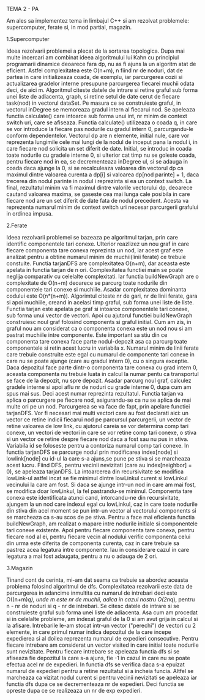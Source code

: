TEMA 2 - PA 

Am ales sa implementez tema in limbajul C++ si am rezolvat problemele:
supercomputer, ferate si, in mod partial, magazin.

1.Supercomputer

Ideea rezolvarii problemei a plecat de la sortarea topologica. Dupa mai 
multe incercari am combinat ideea algoritmului lui Kahn cu principiul programarii 
dinamice deoarece fara dp, nu as fi ajuns la un algoritm atat de eficient.
Astfel complexitatea este O(n+m), n fiind nr de noduri, dat de partea in care
initializeaza coada, de exemplu, iar parcurgerea cozii si actualizarea gradelor 
interne presupune parcurgerea fiecarei muchii odata deci, de aici m.
    Algoritmul citeste datele de intrare si retine graful sub forma unei liste de
adiacenta, graph, si retine setul de date cerut de fiecare task(nod) in vectorul
dataSet. Pe masura ce se construieste graful, in vectorul inDegree se memoreaza
gradul intern al fiecarui nod. Se apeleaza functia calculate() care intoarce sub
forma unui int, nr minim de context switch uri, care se afiseaza.
    Functia calculate() utilizeaza o coada q, in care se vor introduce la fiecare
pas nodurile cu gradul intern 0, parcurgandu-le conform dependentelor. Vectorul dp 
are n elemente, initial nule, care vor reprezenta lungimile cele mai lungi de la 
nodul de inceput pana la nodul i, in care fiecare nod solicita un set diferit de 
date. Initial, se introduc in coada toate nodurile cu gradele interne 0, si 
ulterior cat timp nu se goleste coada, pentru fiecare nod in ea, se decrementeaza
inDegree ul, si se adauga in coada daca ajunge la 0, si se recalculeaza valoarea
din vectorul dp ca maximul dintre valoarea curenta a dp[i] si valoarea dp[nod
 parinte] + 1, daca trecerea din nodul parinte in nodul i reprezinta si ea un
 context switch. La final, rezultatul minim va fi maximul dintre valorile 
 vectorului dp, deoarece cautand valoarea maxima, se gaseste cea mai lunga cale 
 posibila in care fiecare nod are un set diferit de date fata de nodul precedent.
 Acesta va reprezenta numarul minim de context switch uri necesar parcurgerii
 grafului in ordinea impusa.

 2.Ferate 
 
Ideea rezolvarii problemei se bazeaza pe algoritmul tarjan, prin care identific
componentele tari conexe. Ulterior reazlizez un nou graf in care fiecare componenta
tare conexa reprezinta un nod, iar acest graf este analizat pentru a obtine numarul
minim de muchii(linii ferate) ce trebuie constuite. Functia tarjanDFS are complexitatea
O(n+m), dar aceasta este apelata in functia tarjan de n ori. Complexitatea functiei main
se poate neglija comparativ cu celelalte complexitati. Iar functia buildNewGraph are o
complexitate de O(n+m) deoarece se parcurg toate nodurile din componentele tari conexe
 si muchiile. Asadar complexitatea dominanta codului este O(n*(n+m)).
    Algorimtul citeste nr de gari, nr de linii ferate, gara si apoi muchiile, creand
in acelasi timp graful, sub forma unei liste de liste. Functia tarjan este apelata pe
graf si intoarce componentele tari conexe, sub forma unui vector de vectori. Apoi
cu ajutorul functiei buildNewGraph construiesc noul graf folosind components si graful
initial. Cum am zis, in graful nou am considerat ca o componenta conexa este un nod
nou si am pastrat muchiile intre componente. Este important sa stiu din ce componenta
tare conexa face parte nodul-depozit asa ca parcurg toate componentele si retin acest 
lucru in variabila x. Numarul minim de linii ferate care trebuie construite este egal
cu numarul de componente tari conexe in care nu se poate ajunge (care au gradul intern
0), cu o singura exceptie. Daca depozitul face parte dintr-o componenta tare conexa cu
grad intern 0, aceasta componenta nu trebuie luata in calcul la numar pentu ca
transportul se face de la depozit, nu spre depozit. Asadar parcurg noul graf, calculez
gradele interne si apoi aflu nr de noduri cu grade interne 0, dupa cum am spus mai sus.
Deci acest numar reprezinta rezultatul.
    Functia tarjan va aplica o parcurgere pe fiecare nod, asigurandu-se ca nu se aplica
de mai multe ori pe un nod. Parcurgerea se va face de fapt, prin apelare functiei
tarjanDFS. Vor fi necesari mai multi vectori care au fost declarati aici: un vector ce 
retine indicii fiecarui nod pe parcursul parcurgerii, un vector de retine valoarea de
low link, cu ajutorul careia se vor determina comp tari conexe, un vectori de
vectori in care se vor retine comp tari conexe, o stiva si un vector ce retine despre
fiecare nod daca a fost sau nu pus in stiva. Variabila id se foloseste pentru a
contoriza numarul comp tari conexe.
    In functia tarjanDFS se parcurge nodul prin modificarea index[node] si lowlink[node] 
cu id-ul la care s-a ajuns,se pune pe stiva si se marcheaza acest lucru. Fiind DFS,
pentru vecinii nevizitati (care au index[neighbor] = 0), se apeleaza tarjanDFS. La
intoarcerea din recursivitate se modifica lowLink-ul astfel incat se fie minimul dintre
lowLinkul curent si lowLinkul vecinului la care am fost. Si daca se ajunge intr-un nod in 
care am mai fost, se modifica doar lowLinkul, la fel pastrandu-se minimul. Componenta tare
conexa este identificata atunci cand, intorcandu-ne din recursivitate, ajungem la un nod
care indexul egal cu lowLinkul, caz in care toate nodurile din stiva din acel moment se pun
intr-un vector al vectorului components si se marcheaza ca s-au scos de pe stiva.
    Pentru a face mai eficienta functia buildNewGraph, am realizat o mapare intre nodurile
initiale si componentele tari conexe existente. Apoi pentru fiecare componenta tare conexa,
pentru fiecare nod al ei, pentru fiecare vecin al nodului verific componenta celui din urma
este diferita de componenta curenta, caz in care trebuie sa pastrez acea legatura intre
componente. Iau in considerare cazul in care legatura a mai fost adaugata, pentru a nu o
adauga de 2 ori. 

3.Magazin

Tinand cont de cerinta, mi-am dat seama ca trebuie sa abordez aceasta problema folosind
algoritmul de dfs. Complexitatea rezolvarii este data de parcurgerea in adancime inmultita cu
numarul de intrebari deci este O((n+m)*q), unde m este nr de muchii, adica in cazul nostru
O(2n*q), pentru n - nr de noduri si q - nr de intrebari.
    Se citesc datele de intrare si se construieste graful sub forma unei liste de adiacenta.
Asa cum am procedat si in celelalte probleme, am indexat graful de la 0 si am avut grija in
calcul si la afisare. Intrebarile le-am stocat intr-un vector ("perechi") de vectori cu 2 
elemente, in care primul numar indica depozitul de la care incepe expedierea si al doilea
reprezenta numarul de expedieri consecutive. Pentru fiecare intrebare am considerat un vector
visited in care initial toate nodurile sunt nevizitate. Pentru fiecare intrebare se apeleaza
functia dfs si se afiseaza fie depozitul la care s-a ajuns, fie -1 in cazul in care nu se poate
efectua acel nr de expedieri.
    In functia dfs se verifica daca s-a epuizat numarul de expedieri pentru a retine rezultatul
si a incheia funcia. Altfel se marcheaza ca vizitat nodul curent si pentru vecinii nevizitati
se apeleaza iar functia dfs dupa ce se decrementeaza nr de expedieri. Deci functia se opreste
dupa ce se realizeaza un nr de exp expedieri.
